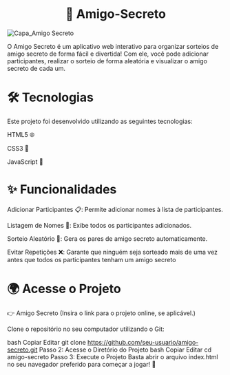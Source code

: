 <h1 align="center"> 🎁 Amigo-Secreto </h1>

![Capa_Amigo Secreto](https://github.com/user-attachments/assets/8d134c30-7929-43e5-b3f8-938f43a4c2b7)

O Amigo Secreto é um aplicativo web interativo para organizar sorteios de amigo secreto de forma fácil e divertida! Com ele, você pode adicionar participantes, realizar o sorteio de forma aleatória e visualizar o amigo secreto de cada um.

# 🛠 Tecnologias
Este projeto foi desenvolvido utilizando as seguintes tecnologias:

HTML5 🌐

CSS3 🎨

JavaScript 📜

# ✨ Funcionalidades

Adicionar Participantes 📋: Permite adicionar nomes à lista de participantes.

Listagem de Nomes 📝: Exibe todos os participantes adicionados.

Sorteio Aleatório 🔄: Gera os pares de amigo secreto automaticamente.

Evitar Repetições ❌: Garante que ninguém seja sorteado mais de uma vez antes que todos os participantes tenham um amigo secreto

# 🌍 Acesse o Projeto

👉 Amigo Secreto (Insira o link para o projeto online, se aplicável.)

Clone o repositório no seu computador utilizando o Git:

bash
Copiar
Editar
git clone https://github.com/seu-usuario/amigo-secreto.git
Passo 2: Acesse o Diretório do Projeto
bash
Copiar
Editar
cd amigo-secreto
Passo 3: Execute o Projeto
Basta abrir o arquivo index.html no seu navegador preferido para começar a jogar! 🎉


